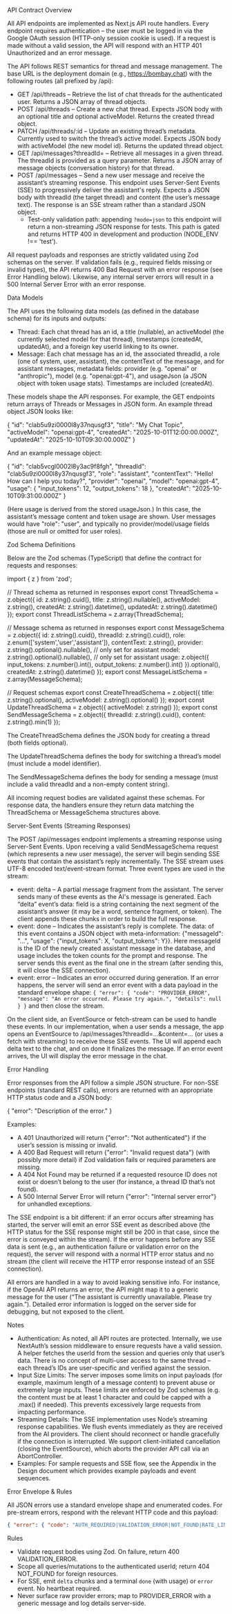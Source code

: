 API Contract Overview

All API endpoints are implemented as Next.js API route handlers. Every endpoint requires authentication – the user must be logged in via the Google OAuth session (HTTP-only session cookie is used). If a request is made without a valid session, the API will respond with an HTTP 401 Unauthorized and an error message.

The API follows REST semantics for thread and message management. The base URL is the deployment domain (e.g., https://bombay.chat) with the following routes (all prefixed by /api):

- GET /api/threads – Retrieve the list of chat threads for the authenticated user. Returns a JSON array of thread objects.
- POST /api/threads – Create a new chat thread. Expects JSON body with an optional title and optional activeModel. Returns the created thread object.
- PATCH /api/threads/:id – Update an existing thread’s metadata. Currently used to switch the thread’s active model. Expects JSON body with activeModel (the new model id). Returns the updated thread object.
- GET /api/messages?threadId=<id> – Retrieve all messages in a given thread. The threadId is provided as a query parameter. Returns a JSON array of message objects (conversation history) for that thread.
- POST /api/messages – Send a new user message and receive the assistant’s streaming response. This endpoint uses Server-Sent Events (SSE) to progressively deliver the assistant's reply. Expects a JSON body with threadId (the target thread) and content (the user’s message text). The response is an SSE stream rather than a standard JSON object.
  - Test-only validation path: appending `?mode=json` to this endpoint will return a non-streaming JSON response for tests. This path is gated and returns HTTP 400 in development and production (NODE_ENV !== 'test').

All request payloads and responses are strictly validated using Zod schemas on the server. If validation fails (e.g., required fields missing or invalid types), the API returns 400 Bad Request with an error response (see Error Handling below). Likewise, any internal server errors will result in a 500 Internal Server Error with an error response.

Data Models

The API uses the following data models (as defined in the database schema) for its inputs and outputs:

- Thread: Each chat thread has an id, a title (nullable), an activeModel (the currently selected model for that thread), timestamps (createdAt, updatedAt), and a foreign key userId linking to its owner.
- Message: Each chat message has an id, the associated threadId, a role (one of system, user, assistant), the contentText of the message, and for assistant messages, metadata fields: provider (e.g. "openai" or "anthropic"), model (e.g. "openai:gpt-4"), and usageJson (a JSON object with token usage stats). Timestamps are included (createdAt).

These models shape the API responses. For example, the GET endpoints return arrays of Threads or Messages in JSON form. An example thread object JSON looks like:

{
  "id": "clab5u9zi0000l8y37nqusgf3",
  "title": "My Chat Topic",
  "activeModel": "openai:gpt-4",
  "createdAt": "2025-10-01T12:00:00.000Z",
  "updatedAt": "2025-10-10T09:30:00.000Z"
}

And an example message object:

{
  "id": "clab5vcgl0002l8y3ac9f8fgh",
  "threadId": "clab5u9zi0000l8y37nqusgf3",
  "role": "assistant",
  "contentText": "Hello! How can I help you today?",
  "provider": "openai",
  "model": "openai:gpt-4",
  "usage": { "input_tokens": 12, "output_tokens": 18 },
  "createdAt": "2025-10-10T09:31:00.000Z"
}

(Here usage is derived from the stored usageJson.) In this case, the assistant’s message content and token usage are shown. User messages would have "role": "user", and typically no provider/model/usage fields (those are null or omitted for user roles).

Zod Schema Definitions

Below are the Zod schemas (TypeScript) that define the contract for requests and responses:

import { z } from 'zod';

// Thread schema as returned in responses
export const ThreadSchema = z.object({
  id: z.string().cuid(),
  title: z.string().nullable(),
  activeModel: z.string(),
  createdAt: z.string().datetime(),
  updatedAt: z.string().datetime()
});
export const ThreadListSchema = z.array(ThreadSchema);

// Message schema as returned in responses
export const MessageSchema = z.object({
  id: z.string().cuid(),
  threadId: z.string().cuid(),
  role: z.enum(['system','user','assistant']),
  contentText: z.string(),
  provider: z.string().optional().nullable(),  // only set for assistant
  model: z.string().optional().nullable(),     // only set for assistant
  usage: z.object({ 
    input_tokens: z.number().int(), 
    output_tokens: z.number().int() 
  }).optional(),
  createdAt: z.string().datetime()
});
export const MessageListSchema = z.array(MessageSchema);

// Request schemas
export const CreateThreadSchema = z.object({
  title: z.string().optional(),
  activeModel: z.string().optional()
});
export const UpdateThreadSchema = z.object({
  activeModel: z.string()
});
export const SendMessageSchema = z.object({
  threadId: z.string().cuid(),
  content: z.string().min(1)
});

The CreateThreadSchema defines the JSON body for creating a thread (both fields optional).

The UpdateThreadSchema defines the body for switching a thread’s model (must include a model identifier).

The SendMessageSchema defines the body for sending a message (must include a valid threadId and a non-empty content string).

All incoming request bodies are validated against these schemas. For response data, the handlers ensure they return data matching the ThreadSchema or MessageSchema structures above.

Server-Sent Events (Streaming Responses)

The POST /api/messages endpoint implements a streaming response using Server-Sent Events. Upon receiving a valid SendMessageSchema request (which represents a new user message), the server will begin sending SSE events that contain the assistant’s reply incrementally. The SSE stream uses UTF-8 encoded text/event-stream format. Three event types are used in the stream:

- event: delta – A partial message fragment from the assistant. The server sends many of these events as the AI's message is generated. Each “delta” event’s data: field is a string containing the next segment of the assistant’s answer (it may be a word, sentence fragment, or token). The client appends these chunks in order to build the full response.
- event: done – Indicates the assistant’s reply is complete. The data: of this event contains a JSON object with meta-information: {"messageId": "...", "usage": {"input_tokens": X, "output_tokens": Y}}. Here messageId is the ID of the newly created assistant message in the database, and usage includes the token counts for the prompt and response. The server sends this event as the final one in the stream (after sending this, it will close the SSE connection).
- event: error – Indicates an error occurred during generation. If an error happens, the server will send an error event with a data payload in the standard envelope shape: `{ "error": { "code": "PROVIDER_ERROR", "message": "An error occurred. Please try again.", "details": null } }` and then close the stream.

On the client side, an EventSource or fetch-stream can be used to handle these events. In our implementation, when a user sends a message, the app opens an EventSource to /api/messages?threadId=...&content=... (or uses a fetch with streaming) to receive these SSE events. The UI will append each delta text to the chat, and on done it finalizes the message. If an error event arrives, the UI will display the error message in the chat.

Error Handling

Error responses from the API follow a simple JSON structure. For non-SSE endpoints (standard REST calls), errors are returned with an appropriate HTTP status code and a JSON body:

{ "error": "Description of the error." }

Examples:

- A 401 Unauthorized will return {"error": "Not authenticated"} if the user’s session is missing or invalid.
- A 400 Bad Request will return {"error": "Invalid request data"} (with possibly more detail) if Zod validation fails or required parameters are missing.
- A 404 Not Found may be returned if a requested resource ID does not exist or doesn’t belong to the user (for instance, a thread ID that’s not found).
- A 500 Internal Server Error will return {"error": "Internal server error"} for unhandled exceptions.

The SSE endpoint is a bit different: if an error occurs after streaming has started, the server will emit an error SSE event as described above (the HTTP status for the SSE response might still be 200 in that case, since the error is conveyed within the stream). If the error happens before any SSE data is sent (e.g., an authentication failure or validation error on the request), the server will respond with a normal HTTP error status and no stream (the client will receive the HTTP error response instead of an SSE connection).

All errors are handled in a way to avoid leaking sensitive info. For instance, if the OpenAI API returns an error, the API might map it to a generic message for the user (“The assistant is currently unavailable. Please try again.”). Detailed error information is logged on the server side for debugging, but not exposed to the client.

Notes

- Authentication: As noted, all API routes are protected. Internally, we use NextAuth’s session middleware to ensure requests have a valid session. A helper fetches the userId from the session and queries only that user’s data. There is no concept of multi-user access to the same thread – each thread’s IDs are user-specific and verified against the session.
- Input Size Limits: The server imposes some limits on input payloads (for example, maximum length of a message content) to prevent abuse or extremely large inputs. These limits are enforced by Zod schemas (e.g. the content must be at least 1 character and could be capped with a .max() if needed). This prevents excessively large requests from impacting performance.
- Streaming Details: The SSE implementation uses Node’s streaming response capabilities. We flush events immediately as they are received from the AI providers. The client should reconnect or handle gracefully if the connection is interrupted. We support client-initiated cancellation (closing the EventSource), which aborts the provider API call via an AbortController.
- Examples: For sample requests and SSE flow, see the Appendix in the Design document which provides example payloads and event sequences.


Error Envelope & Rules

All JSON errors use a standard envelope shape and enumerated codes. For pre-stream errors, respond with the relevant HTTP code and this payload:

```json
{ "error": { "code": "AUTH_REQUIRED|VALIDATION_ERROR|NOT_FOUND|RATE_LIMITED|PROVIDER_ERROR|INTERNAL_ERROR", "message": "human-readable", "details": null } }
```

Rules

- Validate request bodies using Zod. On failure, return 400 VALIDATION_ERROR.
- Scope all queries/mutations to the authenticated userId; return 404 NOT_FOUND for foreign resources.
- For SSE, emit `delta` chunks and a terminal `done` (with usage) or `error` event. No heartbeat required.
- Never surface raw provider errors; map to PROVIDER_ERROR with a generic message and log details server-side.
